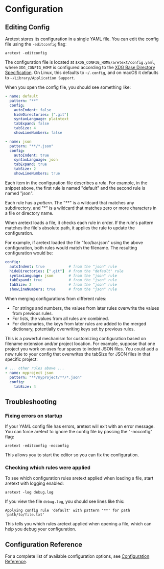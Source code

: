 Configuration
=============

Editing Config
--------------

Aretext stores its configuration in a single YAML file. You can edit the config file using the `-editconfig` flag:

```
aretext -editconfig
```

The configuration file is located at `$XDG_CONFIG_HOME/aretext/config.yaml`, where `XDG_CONFIG_HOME` is configured according to the [XDG Base Directory Specification](https://specifications.freedesktop.org/basedir-spec/basedir-spec-latest.html). On Linux, this defaults to `~/.config`, and on macOS it defaults to `~/Library/Application Support`.

When you open the config file, you should see something like:

```yaml
- name: default
  pattern: "**"
  config:
    autoIndent: false
    hideDirectories: [".git"]
    syntaxLanguage: plaintext
    tabExpand: false
    tabSize: 4
    showLineNumbers: false

- name: json
  pattern: "**/*.json"
  config:
    autoIndent: true
    syntaxLanguage: json
    tabExpand: true
    tabSize: 2
    showLineNumbers: true
```

Each item in the configuration file describes a *rule*. For example, in the snippet above, the first rule is named "default" and the second rule is named "json".

Each rule has a *pattern*. The "\*\*" is a wildcard that matches any subdirectory, and "\*" is a wildcard that matches zero or more characters in a file or directory name.

When aretext loads a file, it checks each rule in order. If the rule's pattern matches the file's absolute path, it applies the rule to update the configuration.

For example, if aretext loaded the file "foo/bar.json" using the above configuration, both rules would match the filename. The resulting configuration would be:

```yaml
config:
  autoIndent: true           # from the "json" rule
  hideDirectories: [".git"]  # from the "default" rule
  syntaxLanguage: json       # from the "json" rule
  tabExpand: true            # from the "json" rule
  tabSize: 2                 # from the "json" rule
  showLineNumbers: true      # from the "json" rule
```

When merging configurations from different rules:

-	For strings and numbers, the values from later rules overwrite the values from previous rules.
-	For lists, the values from all rules are combined.
-	For dictionaries, the keys from later rules are added to the merged dictionary, potentially overwriting keys set by previous rules.

This is a powerful mechanism for customizing configuration based on filename extension and/or project location. For example, suppose that one project you work on uses four spaces to indent JSON files. You could add a new rule to your config that overwrites the tabSize for JSON files in that specific project:

```yaml
# ... other rules above ...
- name: myproject json
  pattern: "**/myproject/**/*.json"
  config:
    tabSize: 4
```

Troubleshooting
---------------

### Fixing errors on startup

If your YAML config file has errors, aretext will exit with an error message. You can force aretext to ignore the config file by passing the "-noconfig" flag:

```
aretext -editconfig -noconfig
```

This allows you to start the editor so you can fix the configuration.

### Checking which rules were applied

To see which configuration rules aretext applied when loading a file, start aretext with logging enabled:

```
aretext -log debug.log
```

If you view the file `debug.log`, you should see lines like this:

```
Applying config rule 'default' with pattern '**' for path 'path/to/file.txt'
```

This tells you which rules aretext applied when opening a file, which can help you debug your configuration.

Configuration Reference
-----------------------

For a complete list of available configuration options, see [Configuration Reference](config-reference.md).
